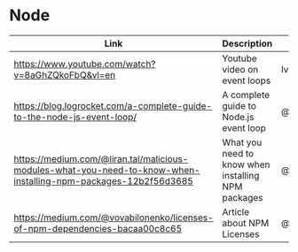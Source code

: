# Node

| Link | Description | Added by |
| ---- | ----------- | -------- |
| https://www.youtube.com/watch?v=8aGhZQkoFbQ&vl=en| Youtube video on event loops | Ivo |
| https://blog.logrocket.com/a-complete-guide-to-the-node-js-event-loop/ | A complete guide to Node.js event loop | @akomiqaia |
| https://medium.com/@liran.tal/malicious-modules-what-you-need-to-know-when-installing-npm-packages-12b2f56d3685 | What you need to know when installing NPM packages|@fairyaksh|
| https://medium.com/@vovabilonenko/licenses-of-npm-dependencies-bacaa00c8c65| Article about NPM Licenses| @jackherizsmith|
